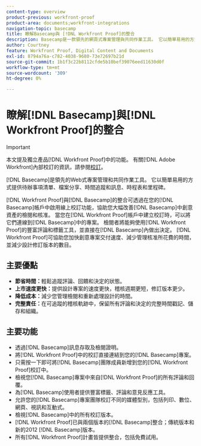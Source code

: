 ```yaml
---
content-type: overview
product-previous: workfront-proof
product-area: documents;workfront-integrations
navigation-topic: basecamp
title: 瞭解Basecamp與 [!DNL Workfront Proof]的整合
description: Basecamp是一款領先的網頁式專案管理與共同作業工具。 它以簡單易用的方式提供待辦事項清單、檔案分享、時間追蹤和訊息、時程表和里程碑。
author: Courtney
feature: Workfront Proof, Digital Content and Documents
exl-id: 8794a76a-c782-4038-9680-73e72697b21d
source-git-commit: 1b1f3c22b8112cfde5b10bef39076eed11630d0f
workflow-type: tm+mt
source-wordcount: '309'
ht-degree: 0%

---
```


# 瞭解[!DNL Basecamp]與[!DNL Workfront Proof]的整合

>[!IMPORTANT]
>
>本文提及獨立產品[!DNL Workfront Proof]中的功能。 有關[!DNL Adobe Workfront]內部校訂的資訊，請參閱[校訂](../../../review-and-approve-work/proofing/proofing.md)。

[!DNL Basecamp]是領先的Web式專案管理和共同作業工具。 它以簡單易用的方式提供待辦事項清單、檔案分享、時間追蹤和訊息、時程表和里程碑。

[!DNL Workfront Proof]與[!DNL Basecamp]的整合可透過在您的[!DNL Basecamp]帳戶中啟用線上校訂功能，協助您大幅改善[!DNL Basecamp]中創意資產的檢閱和核准。 當您在[!DNL Workfront Proof]帳戶中建立校訂時，可以將它們連線到[!DNL Basecamp]中的專案。 檢閱者將能夠使用[!DNL Workfront Proof]的豐富評論和標籤工具，並直接在[!DNL Basecamp]內做出決定。 [!DNL Workfront Proof]可協助您加快創意專案交付速度、減少管理核准所花費的時間，並減少設計修訂版本的數目。

## 主要優點

* **節省時間：**&#x200B;輕鬆追蹤評論、回饋和決定的狀態。
* **上市速度更快：**&#x200B;提供設計專案的速度更快，稽核週期更短，修訂版本更少。
* **降低成本：**&#x200B;減少您管理檢閱和重新處理設計的時間。
* **完整責任：**&#x200B;在可追蹤的稽核軌跡中，保留所有評論和決定的完整時間戳記、儲存和組織。

## 主要功能

* 透過[!DNL Basecamp]訊息存取及檢閱證明。
* 將[!DNL Workfront Proof]中的校訂直接連結到您的[!DNL Basecamp]專案。
* 只需按一下即可將[!DNL Basecamp]團隊成員新增到您的[!DNL Workfront Proof]校訂中。
* 檢視您[!DNL Basecamp]專案中來自[!DNL Workfront Proof]的所有評論和回覆。
* 為[!DNL Basecamp]使用者提供豐富標籤、評論和意見反應工具。
* 允許您的[!DNL Basecamp]專案團隊校訂不同的媒體型別，包括列印、數位、網頁、視訊和互動式。
* 檢視[!DNL Basecamp]中的所有校訂版本。
* [!DNL Workfront Proof]已與兩個版本的[!DNL Basecamp]整合；傳統版本和新的2012 [!DNL Basecamp]版本。
* 所有[!DNL Workfront Proof]計畫皆提供整合，包括免費試用。
